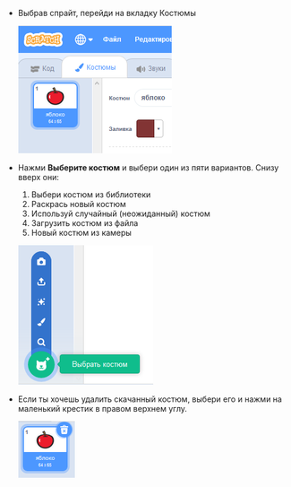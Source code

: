 - Выбрав спрайт, перейди на вкладку Костюмы
    
    ![вкладка костюмы](images/costumes_tab.png)

- Нажми **Выберите костюм** и выбери один из пяти вариантов. Снизу вверх они:
    
    1. Выбери костюм из библиотеки
    2. Раскрась новый костюм
    3. Используй случайный (неожиданный) костюм
    4. Загрузить костюм из файла
    5. Новый костюм из камеры
    
    ![выбери место](images/choose_location.png)

- Если ты хочешь удалить скачанный костюм, выбери его и нажми на маленький крестик в правом верхнем углу.
    
    ![удалить костюм](images/delete_costume.png)